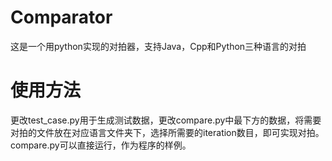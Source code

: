 # Comparator
 这是一个用python实现的对拍器，支持Java，Cpp和Python三种语言的对拍

# 使用方法
更改test_case.py用于生成测试数据，更改compare.py中最下方的数据，将需要对拍的文件放在对应语言文件夹下，选择所需要的iteration数目，即可实现对拍。compare.py可以直接运行，作为程序的样例。
